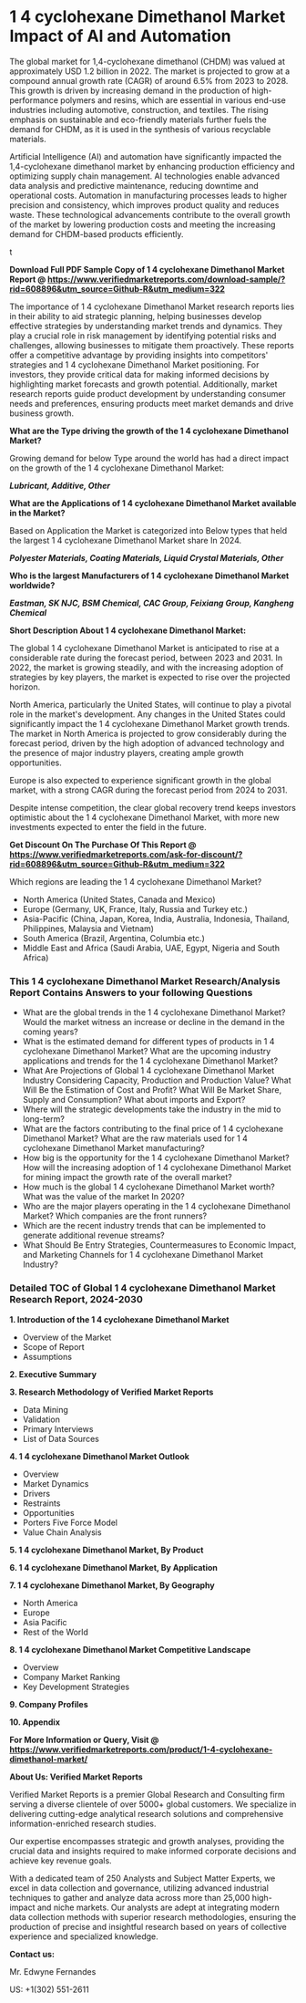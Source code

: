 <meta name="title" content="Global  1 4 cyclohexane Dimethanol Market Impact of AI and Automation"><meta name="description" content="  The global market for 1,4-cyclohexane dimethanol (CHDM) was valued at approximately USD 1.2 billion in 2022. The market is projected to grow at a compound annual gro"><meta name="title" content=" 1 4 cyclohexane Dimethanol Market Size, Share, Scope, Trends, Growth, Opportunities, Analysis, Forecast"> <h1>1 4 cyclohexane Dimethanol Market Impact of AI and Automation</h1> <p>The global market for 1,4-cyclohexane dimethanol (CHDM) was valued at approximately USD 1.2 billion in 2022. The market is projected to grow at a compound annual growth rate (CAGR) of around 6.5% from 2023 to 2028. This growth is driven by increasing demand in the production of high-performance polymers and resins, which are essential in various end-use industries including automotive, construction, and textiles. The rising emphasis on sustainable and eco-friendly materials further fuels the demand for CHDM, as it is used in the synthesis of various recyclable materials.</p> <p>Artificial Intelligence (AI) and automation have significantly impacted the 1,4-cyclohexane dimethanol market by enhancing production efficiency and optimizing supply chain management. AI technologies enable advanced data analysis and predictive maintenance, reducing downtime and operational costs. Automation in manufacturing processes leads to higher precision and consistency, which improves product quality and reduces waste. These technological advancements contribute to the overall growth of the market by lowering production costs and meeting the increasing demand for CHDM-based products efficiently.</p> t</p><p id="" class=""><strong>Download Full PDF Sample Copy of 1 4 cyclohexane Dimethanol Market Report @ <a href="https://www.verifiedmarketreports.com/download-sample/?rid=608896&utm_source=Github-R&utm_medium=322" target="_blank">https://www.verifiedmarketreports.com/download-sample/?rid=608896&utm_source=Github-R&utm_medium=322</a></strong></p><p>The importance of&nbsp;1 4 cyclohexane Dimethanol Market research reports lies in their ability to aid strategic planning, helping businesses develop effective strategies by understanding market trends and dynamics. They play a crucial role in risk management by identifying potential risks and challenges, allowing businesses to mitigate them proactively. These reports offer a competitive advantage by providing insights into competitors' strategies and 1 4 cyclohexane Dimethanol Market positioning. For investors, they provide critical data for making informed decisions by highlighting market forecasts and growth potential. Additionally, market research reports guide product development by understanding consumer needs and preferences, ensuring products meet market demands and drive business growth.</p><p><strong>What are the&nbsp;Type driving the growth of the 1 4 cyclohexane Dimethanol Market?</strong></p><p id="" class="">Growing demand for below Type around the world has had a direct impact on the growth of the 1 4 cyclohexane Dimethanol Market:</p><em><strong>Lubricant, Additive, Other</strong></em></p><strong>What are the&nbsp;Applications&nbsp;of 1 4 cyclohexane Dimethanol Market available in the Market?</strong></p><p id="" class="">Based on Application the Market is categorized into Below types that held the largest 1 4 cyclohexane Dimethanol Market share In 2024.</p><em><strong>Polyester Materials, Coating Materials, Liquid Crystal Materials, Other</strong></em></p><strong>Who is the largest Manufacturers of 1 4 cyclohexane Dimethanol Market worldwide?</strong></p><p><em><strong>Eastman, SK NJC, BSM Chemical, CAC Group, Feixiang Group, Kangheng Chemical</strong></em></p><p id="" class=""><strong>Short Description About 1 4 cyclohexane Dimethanol Market:</strong></p><p>The global 1 4 cyclohexane Dimethanol Market is anticipated to rise at a considerable rate during the forecast period, between 2023 and 2031. In 2022, the market is growing steadily, and with the increasing adoption of strategies by key players, the market is expected to rise over the projected horizon.</p><p>North America, particularly the United States, will continue to play a pivotal role in the market's development. Any changes in the United States could significantly impact the 1 4 cyclohexane Dimethanol Market growth trends. The market in North America is projected to grow considerably during the forecast period, driven by the high adoption of advanced technology and the presence of major industry players, creating ample growth opportunities.</p><p>Europe is also expected to experience significant growth in the global market, with a strong CAGR during the forecast period from 2024 to 2031.</p><p>Despite intense competition, the clear global recovery trend keeps investors optimistic about the 1 4 cyclohexane Dimethanol Market, with more new investments expected to enter the field in the future.</p><p id="" class=""><strong>Get Discount On The Purchase Of This Report @ <a href="https://www.verifiedmarketreports.com/ask-for-discount/?rid=608896&utm_source=Github-R&utm_medium=322" target="_blank">https://www.verifiedmarketreports.com/ask-for-discount/?rid=608896&utm_source=Github-R&utm_medium=322</a></strong></p>Which regions are leading the 1 4 cyclohexane Dimethanol Market?</p><ul><li>North America (United States, Canada and Mexico)</li><li>Europe (Germany, UK, France, Italy, Russia and Turkey etc.)</li><li>Asia-Pacific (China, Japan, Korea, India, Australia, Indonesia, Thailand, Philippines, Malaysia and Vietnam)</li><li>South America (Brazil, Argentina, Columbia etc.)</li><li>Middle East and Africa (Saudi Arabia, UAE, Egypt, Nigeria and South Africa)</li></ul><h3 id="" class="">This 1 4 cyclohexane Dimethanol Market Research/Analysis Report Contains Answers to your following Questions</h3><ul><li>What are the global trends in the 1 4 cyclohexane Dimethanol Market? Would the market witness an increase or decline in the demand in the coming years?</li><li>What is the estimated demand for different types of products in 1 4 cyclohexane Dimethanol Market? What are the upcoming industry applications and trends for the 1 4 cyclohexane Dimethanol Market?</li><li>What Are Projections of Global 1 4 cyclohexane Dimethanol Market Industry Considering Capacity, Production and Production Value? What Will Be the Estimation of Cost and Profit? What Will Be Market Share, Supply and Consumption? What about imports and Export?</li><li>Where will the strategic developments take the industry in the mid to long-term?</li><li>What are the factors contributing to the final price of 1 4 cyclohexane Dimethanol Market? What are the raw materials used for 1 4 cyclohexane Dimethanol Market manufacturing?</li><li>How big is the opportunity for the 1 4 cyclohexane Dimethanol Market? How will the increasing adoption of 1 4 cyclohexane Dimethanol Market for mining impact the growth rate of the overall market?</li><li>How much is the global 1 4 cyclohexane Dimethanol Market worth? What was the value of the market In 2020?</li><li>Who are the major players operating in the 1 4 cyclohexane Dimethanol Market? Which companies are the front runners?</li><li>Which are the recent industry trends that can be implemented to generate additional revenue streams?</li><li>What Should Be Entry Strategies, Countermeasures to Economic Impact, and Marketing Channels for 1 4 cyclohexane Dimethanol Market Industry?</li></ul><h3 id="" class="">Detailed TOC of Global 1 4 cyclohexane Dimethanol Market Research Report, 2024-2030</h3><p id="" class=""><strong>1. Introduction of the 1 4 cyclohexane Dimethanol Market</strong></p><ul><li>Overview of the Market</li><li>Scope of Report</li><li>Assumptions</li></ul><p id="" class=""><strong>2. Executive Summary</strong></p><p id="" class=""><strong>3. Research Methodology of Verified Market Reports</strong></p><ul><li>Data Mining</li><li>Validation</li><li>Primary Interviews</li><li>List of Data Sources</li></ul><p id="" class=""><strong>4. 1 4 cyclohexane Dimethanol Market Outlook</strong></p><ul><li>Overview</li><li>Market Dynamics</li><li>Drivers</li><li>Restraints</li><li>Opportunities</li><li>Porters Five Force Model</li><li>Value Chain Analysis</li></ul><p id="" class=""><strong>5. 1 4 cyclohexane Dimethanol Market, By Product</strong></p><p id="" class=""><strong>6. 1 4 cyclohexane Dimethanol Market, By Application</strong></p><p id="" class=""><strong>7. 1 4 cyclohexane Dimethanol Market, By Geography</strong></p><ul><li>North America</li><li>Europe</li><li>Asia Pacific</li><li>Rest of the World</li></ul><p id="" class=""><strong>8. 1 4 cyclohexane Dimethanol Market Competitive Landscape</strong></p><ul><li>Overview</li><li>Company Market Ranking</li><li>Key Development Strategies</li></ul><p id="" class=""><strong>9. Company Profiles</strong></p><p id="" class=""><strong>10. Appendix</strong></p><p id="" class=""><strong>For More Information or Query, Visit @ <a href="https://www.verifiedmarketreports.com/product/1-4-cyclohexane-dimethanol-market/" target="_blank">https://www.verifiedmarketreports.com/product/1-4-cyclohexane-dimethanol-market/</a></strong></p><p id="" class=""><strong>About Us: Verified Market Reports</strong></p><p id="" class="">Verified Market Reports is a premier Global Research and Consulting firm serving a diverse clientele of over 5000+ global customers. We specialize in delivering cutting-edge analytical research solutions and comprehensive information-enriched research studies.</p><p id="" class="">Our expertise encompasses strategic and growth analyses, providing the crucial data and insights required to make informed corporate decisions and achieve key revenue goals.</p><p id="" class="">With a dedicated team of 250 Analysts and Subject Matter Experts, we excel in data collection and governance, utilizing advanced industrial techniques to gather and analyze data across more than 25,000 high-impact and niche markets. Our analysts are adept at integrating modern data collection methods with superior research methodologies, ensuring the production of precise and insightful research based on years of collective experience and specialized knowledge.</p><p id="" class=""><strong>Contact us:</strong></p><p id="" class="">Mr. Edwyne Fernandes</p><p id="" class="">US: +1(302) 551-2611</p>